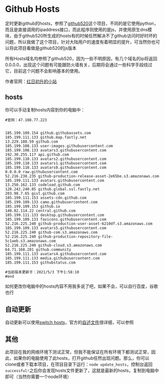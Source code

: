 # Github Hosts
定时更新github的hosts，参照了[github520](/521xueweihan/GitHub520)这个项目，不同的是它使用python，而且是直接调用的ipaddress接口，而此程序则使用的是js，并使用原生dns模块，由于github520所生成的hosts有的时候任然解决不了github访问时好时坏的问题，所以我做了这个项目，针对大陆用户的速度有着明显的提升，可当然你也可以将此项目看做是github520的js版本

所有Hosts域名均参照了github520，因为一些不明原因，有几个域名的ip将返回0.0.0.0，出现这个问题有可能跟防火墙有关，后期将会通过一些科学手段绕过它，目前这个问题不会影响基本的使用。

作者官网：[红日初升的小站](http://47.108.77.223)

## hosts

你可以手动复制hosts内容到你的电脑中：

```
#官网：47.108.77.223


185.199.109.154 github.githubassets.com
185.199.111.133 github.map.fastly.net
13.229.188.59 github.com
185.199.108.133 user-images.githubusercontent.com
185.199.108.133 avatars3.githubusercontent.com
192.30.255.117 api.github.com
185.199.110.133 avatars2.githubusercontent.com
185.199.110.133 avatars1.githubusercontent.com
185.199.110.133 avatars0.githubusercontent.com
0.0.0.0 raw.githubusercontent.com
52.216.238.235 github-production-release-asset-2e65be.s3.amazonaws.com
185.199.111.133 avatars.githubusercontent.com
13.250.162.133 codeload.github.com
128.242.240.85 github.global.ssl.fastly.net
203.98.7.65 gist.github.com
185.199.111.153 assets-cdn.github.com
185.199.109.133 camo.githubusercontent.com
185.199.109.153 github.io
140.82.114.22 central.github.com
185.199.111.133 desktop.githubusercontent.com
185.199.109.133 favicons.githubusercontent.com
52.216.225.240 github-production-user-asset-6210df.s3.amazonaws.com
185.199.109.133 avatars5.githubusercontent.com
52.216.225.240 github-com.s3.amazonaws.com
52.216.225.240 github-production-repository-file-5c1aeb.s3.amazonaws.com
52.216.225.240 github-cloud.s3.amazonaws.com
64.71.168.201 github.community
185.199.111.133 avatars4.githubusercontent.com
185.199.111.133 media.githubusercontent.com
185.199.111.153 githubstatus.com

#当前版本更新于：2021/5/3 下午1:58:10
#end
```

如何更改你电脑中的hosts内容不用我多说了吧，如果不会，可以自行百度，谷歌也行

## 自动更新

自动更新可以使用[switch hosts](/oldj/SwitchHosts)，官方的[自述文件](https://github.com/oldj/SwitchHosts#readme)很详细，可以参照

## 其他

此项目在我的网络环境下测试正常，但我不能保证在所有环境下都测试正常，因此，如果你的电脑使用了此hosts，打开github任然出现问题。那么，你可以clone或者下载本项目，在项目目录下运行：`node update_hosts`，控制台返回`successful!`之后你会发现hosts文件更新了，这就是最新的hosts，复制到电脑中即可（当然你需要一个node环境）

